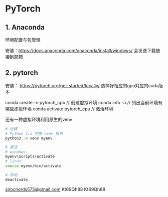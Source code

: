 # PyTorch

## 1. Anaconda
环境配置与包管理

安装：https://docs.anaconda.com/anaconda/install/windows/
会发送下载链接到邮箱

## 2. pytorch

安装： https://pytorch.org/get-started/locally/
选择好相应的gpu对应的cuda版本

conda create -n pytorch_cpu // 创建虚拟环境
conda info -a // 列出当前环境有哪些虚拟环境
conda activate pytorch_cpu // 激活环境


还有一种虚拟环境利用原生的venv
```bash
# 创建
# Python 3.x 内置 venv 模块
python3 -m venv myenv

# 激活
# windows:
myenv\Scripts\activate
# linux:
source myenv/bin/activate

# 停用
deactivate
```

sirocnords575@gmail.com
Kt69Qh88
Kt69Qh88